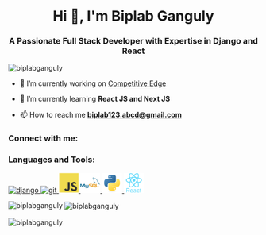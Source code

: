 <h1 align="center">Hi 👋, I'm Biplab Ganguly</h1>
<h3 align="center">A Passionate Full Stack Developer with Expertise in Django and React</h3>

<p align="left"> <img src="https://komarev.com/ghpvc/?username=biplabganguly&label=Profile%20views&color=0e75b6&style=flat" alt="biplabganguly" /> </p>

- 🔭 I’m currently working on [Competitive Edge](https://github.com/BiplabGanguly/competitiveEdge.git)

- 🌱 I’m currently learning **React JS and Next JS**

- 📫 How to reach me **biplab123.abcd@gmail.com**

<h3 align="left">Connect with me:</h3>
<p align="left">
</p>

<h3 align="left">Languages and Tools:</h3>
<p align="left"> <a href="https://www.djangoproject.com/" target="_blank" rel="noreferrer"> <img src="https://cdn.worldvectorlogo.com/logos/django.svg" alt="django" width="40" height="40"/> </a> <a href="https://git-scm.com/" target="_blank" rel="noreferrer"> <img src="https://www.vectorlogo.zone/logos/git-scm/git-scm-icon.svg" alt="git" width="40" height="40"/> </a> <a href="https://developer.mozilla.org/en-US/docs/Web/JavaScript" target="_blank" rel="noreferrer"> <img src="https://raw.githubusercontent.com/devicons/devicon/master/icons/javascript/javascript-original.svg" alt="javascript" width="40" height="40"/> </a> <a href="https://www.mysql.com/" target="_blank" rel="noreferrer"> <img src="https://raw.githubusercontent.com/devicons/devicon/master/icons/mysql/mysql-original-wordmark.svg" alt="mysql" width="40" height="40"/> </a> <a href="https://www.python.org" target="_blank" rel="noreferrer"> <img src="https://raw.githubusercontent.com/devicons/devicon/master/icons/python/python-original.svg" alt="python" width="40" height="40"/> </a> <a href="https://reactjs.org/" target="_blank" rel="noreferrer"> <img src="https://raw.githubusercontent.com/devicons/devicon/master/icons/react/react-original-wordmark.svg" alt="react" width="40" height="40"/> </a> </p>

<p><img align="left" src="https://github-readme-stats.vercel.app/api/top-langs?username=biplabganguly&show_icons=true&locale=en&layout=compact" alt="biplabganguly" /></p>

<p>&nbsp;<img align="center" src="https://github-readme-stats.vercel.app/api?username=biplabganguly&show_icons=true&locale=en" alt="biplabganguly" /></p>

<p><img align="center" src="https://github-readme-streak-stats.herokuapp.com/?user=biplabganguly&" alt="biplabganguly" /></p>

